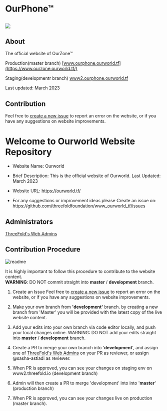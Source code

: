 # OurPhone&trade;

## 

![](./public/images/logo_placeholder1.png)

## About

The official website of OurZone&trade;

Production(master branch) [www.ourphone.ourworld.tf](https://www.ourzone.ourworld.tf/)

Staging(developmentr branch) [www2.ourphone.ourworld.tf](https://www2.ourzone.ourworld.tf/)


Last updated: March 2023

## Contribution

Feel free to [create a new issue](https://github.com/ourworld-tsc/www_ourphone/issues) to report an error on the website, or if you have any suggestions on website improvements. 

# Welcome to Ourworld Website Repository

- Website Name: Ourworld
- Brief Description: This is the official website of Ourworld.
Last Updated: March 2023

- Website URL: https://ourworld.tf/

- For any suggestions or improvement ideas please 
Create an issue on: https://github.com/threefoldfoundation/www_ourworld_tf/issues

## Administrators
[ThreeFold's Web Admins](https://github.com/orgs/threefoldfoundation/teams/team_web_admin)

## Contribution Procedure

![readme](https://user-images.githubusercontent.com/43240801/236867088-56c95abd-510c-4202-b0c5-317cdfb75cb3.png)

It is highly important to follow this procedure to contribute to the website content. <br>
__WARNING__: DO NOT commit straight into __master__ / __development__ branch.

1. Create an Issue
Feel free to [create a new issue](https://github.com/threefoldfoundation/www_threefold_io/issues/new) to report an error on the website, or if you have any suggestions on website improvements. 

2. Make your own branch from __'development'__ branch.
by creating a new branch from 'Master' you will be provided with the latest copy of the live website content.

3. Add your edits into your own branch via code editor locally, and push your local changes online. WARNING: DO NOT add your edits straight into __master__ / __development__ branch.

5. Create a PR to merge your own branch into '**development**', and assign one of [ThreeFold's Web Admins](https://github.com/orgs/threefoldfoundation/teams/team_web_admin) on your PR as reviewer, or assign @sasha-astiadi as reviewer.

7. When PR is approved, you can see your changes on staging env on www2.threefold.io (development branch)

8. Admin will then create a PR to merge 'development' into into '**master**' (production branch)

10. When PR is approved, you can see your changes live on production  (master branch).






